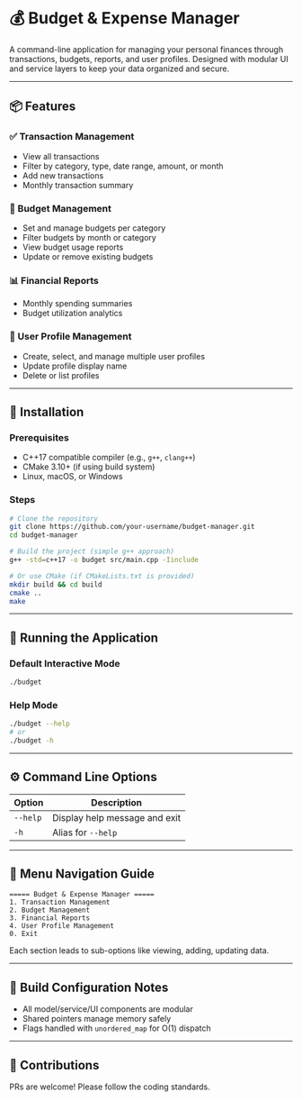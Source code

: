 ﻿# 💰 Budget & Expense Manager

A command-line application for managing your personal finances through transactions, budgets, reports, and user profiles. Designed with modular UI and service layers to keep your data organized and secure.

---

## 📦 Features

### ✅ Transaction Management
- View all transactions
- Filter by category, type, date range, amount, or month
- Add new transactions
- Monthly transaction summary

### 💼 Budget Management
- Set and manage budgets per category
- Filter budgets by month or category
- View budget usage reports
- Update or remove existing budgets

### 📊 Financial Reports
- Monthly spending summaries
- Budget utilization analytics

### 👤 User Profile Management
- Create, select, and manage multiple user profiles
- Update profile display name
- Delete or list profiles

---

## 🚀 Installation

### Prerequisites
- C++17 compatible compiler (e.g., `g++`, `clang++`)
- CMake 3.10+ (if using build system)
- Linux, macOS, or Windows

### Steps

```bash
# Clone the repository
git clone https://github.com/your-username/budget-manager.git
cd budget-manager

# Build the project (simple g++ approach)
g++ -std=c++17 -o budget src/main.cpp -Iinclude

# Or use CMake (if CMakeLists.txt is provided)
mkdir build && cd build
cmake ..
make
```

---

## 🧪 Running the Application

### Default Interactive Mode
```bash
./budget
```

### Help Mode
```bash
./budget --help
# or
./budget -h
```

---

## ⚙️ Command Line Options

| Option     | Description                        |
|------------|------------------------------------|
| `--help`   | Display help message and exit      |
| `-h`       | Alias for `--help`                 |

---

## 🧭 Menu Navigation Guide

```
===== Budget & Expense Manager =====
1. Transaction Management
2. Budget Management
3. Financial Reports
4. User Profile Management
0. Exit
```

Each section leads to sub-options like viewing, adding, updating data.

---

## 🔧 Build Configuration Notes

- All model/service/UI components are modular
- Shared pointers manage memory safely
- Flags handled with `unordered_map` for O(1) dispatch

---

## 📣 Contributions

PRs are welcome! Please follow the coding standards.